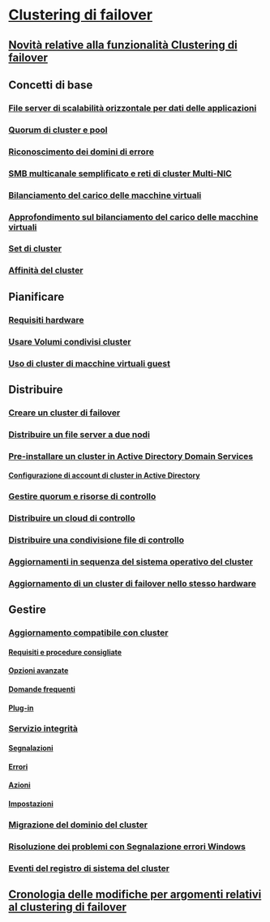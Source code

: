 # [Clustering di failover](failover-clustering-overview.md)
## [Novità relative alla funzionalità Clustering di failover](whats-new-in-failover-clustering.md)
## Concetti di base
### [File server di scalabilità orizzontale per dati delle applicazioni](sofs-overview.md)
### [Quorum di cluster e pool](../storage/storage-spaces/understand-quorum.md)
### [Riconoscimento dei domini di errore](fault-domains.md)
### [SMB multicanale semplificato e reti di cluster Multi-NIC](smb-multichannel.md)
### [Bilanciamento del carico delle macchine virtuali](vm-load-balancing-overview.md)
### [Approfondimento sul bilanciamento del carico delle macchine virtuali](vm-load-balancing-deep-dive.md)
### [Set di cluster](../storage/storage-spaces/cluster-sets.md)
### [Affinità del cluster](cluster-affinity.md)
## Pianificare
### [Requisiti hardware](clustering-requirements.md)
### [Usare Volumi condivisi cluster](failover-cluster-csvs.md)
### [Uso di cluster di macchine virtuali guest](../storage/storage-spaces/storage-spaces-direct-in-vm.md)
## Distribuire
### [Creare un cluster di failover](create-failover-cluster.md)
### [Distribuire un file server a due nodi](deploy-two-node-clustered-file-server.md)
### [Pre-installare un cluster in Active Directory Domain Services](prestage-cluster-adds.md)
#### [Configurazione di account di cluster in Active Directory](configure-ad-accounts.md)
### [Gestire quorum e risorse di controllo](manage-cluster-quorum.md)
### [Distribuire un cloud di controllo](deploy-cloud-witness.md)
### [Distribuire una condivisione file di controllo](file-share-witness.md)
### [Aggiornamenti in sequenza del sistema operativo del cluster](cluster-operating-system-rolling-upgrade.md)
### [Aggiornamento di un cluster di failover nello stesso hardware](upgrade-option-same-hardware.md)
## Gestire
### [Aggiornamento compatibile con cluster](cluster-aware-updating.md)
#### [Requisiti e procedure consigliate](cluster-aware-updating-requirements.md)
#### [Opzioni avanzate](cluster-aware-updating-options.md)
#### [Domande frequenti](cluster-aware-updating-faq.md)
#### [Plug-in](cluster-aware-updating-plug-ins.md)
### [Servizio integrità](health-service-overview.md)
#### [Segnalazioni](health-service-reports.md)
#### [Errori](health-service-faults.md)
#### [Azioni](health-service-actions.md)
#### [Impostazioni](health-service-settings.md)
### [Migrazione del dominio del cluster](cluster-domain-migration.md)
### [Risoluzione dei problemi con Segnalazione errori Windows](troubleshooting-using-WER-reports.md)
### [Eventi del registro di sistema del cluster](system-events.md)
## [Cronologia delle modifiche per argomenti relativi al clustering di failover](clustering-change-history.md)
